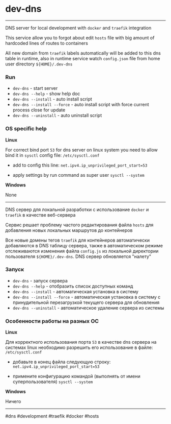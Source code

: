 # dev-dns

---

DNS server for local development with `docker` and `traefik` integration

This service allow you to forgot about edit `hosts` file with big amount of hardcoded lines of routes to containers

All new domain from `traefik` labels automatically will be added to this dns table in runtime, also in runtime service watch `config.json` file from home user directory `${HOME}/.dev-dns`

### Run

- `dev-dns` - start server
- `dev-dns --help` - show help doc
- `dev-dns --install` - auto install script
- `dev-dns --install --force` - auto install script with force current process close for update
- `dev-dns --uninstall` - auto uninstall script

### OS specific help

**Linux**

For correct bind port `53` for dns server on linux system you need to allow bind it in `sysctl` config file: `/etc/sysctl.conf`

- add to config this line: `net.ipv4.ip_unprivileged_port_start=53`

- apply settings by run command as super user `sysctl --system`

**Windows**

None

---

DNS сервер для локальной разработки с использование `docker` и `traefik` в качестве веб-сервера

Сервис решает проблему частого редактирования файла `hosts` для добавления новых локальных маршрутов до контейнеров

Все новые домены тегов `traefik` для контейнеров автоматически добавляются в DNS таблицу сервера, также в автоматическом режиме отслеживаются изменения файла `config.js` из локальной директории пользователя `${HOME}/.dev-dns`. DNS сервер обновляется "налету"

### Запуск

- `dev-dns` - запуск сервера
- `dev-dns --help` - отобразить список доступных команд
- `dev-dns --install` - автоматическая установка в систему
- `dev-dns --install --force` - автоматическая установка в систему с принудительной перезагрузкой текущего сервера для обновления
- `dev-dns --uninstall` - автоматическое удаление сервера из системы

### Особенности работы на разных ОС

**Linux**

Для корректного использования порта `53` в качестве dns сервера на системах linux необходимо разрешить его использование в файле: `/etc/sysctl.conf`

- добавьте в конец файла следующую строку: `net.ipv4.ip_unprivileged_port_start=53`

- примените конфигурацию командой (выполнять от имени суперпользователя) `sysctl --system`

**Windows**

Ничего

---
\#dns \#development \#traefik \#docker \#hosts
